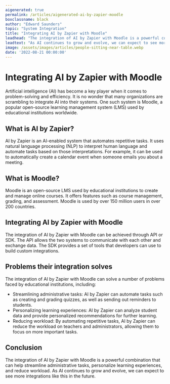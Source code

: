 ```yaml
---
aigenerated: true
permalink: /articles/aigenerated-ai-by-zapier-moodle
boxclassname: black
author: "Edward Saunders"
topic: "System Integration"
title: "Integrating AI by Zapier with Moodle"
leadhead: "The integration of AI by Zapier with Moodle is a powerful combination that can help streamline administrative tasks, personalize learning experiences, and reduce workload"
leadtext: "As AI continues to grow and evolve, we can expect to see more integrations like this in the future."
image: /assets/images/articles/people-sitting-near-table.webp
date: '2022-08-21 00:00:00'
---
```

<div class="arttext">    <h1>Integrating AI by Zapier with Moodle</h1>
    <p>Artificial intelligence (AI) has become a key player when it comes to problem-solving and efficiency. It is no wonder that many organizations are scrambling to integrate AI into their systems. One such system is Moodle, a popular open-source learning management system (LMS) used by educational institutions worldwide.</p>
    <h2>What is AI by Zapier?</h2>
    <p>AI by Zapier is an AI-enabled system that automates repetitive tasks. It uses natural language processing (NLP) to interpret human language and automate tasks based on those interpretations. For example, it can be used to automatically create a calendar event when someone emails you about a meeting.</p>
    <h2>What is Moodle?</h2>
    <p>Moodle is an open-source LMS used by educational institutions to create and manage online courses. It offers features such as course management, grading, and assessment. Moodle is used by over 150 million users in over 200 countries.</p>
    <h2>Integrating AI by Zapier with Moodle</h2>
    <p>The integration of AI by Zapier with Moodle can be achieved through API or SDK. The API allows the two systems to communicate with each other and exchange data. The SDK provides a set of tools that developers can use to build custom integrations.</p>
    <h2>Problems their integration solves</h2>
    <p>The integration of AI by Zapier with Moodle can solve a number of problems faced by educational institutions, including:</p>
    <ul>
      <li>Streamlining administrative tasks: AI by Zapier can automate tasks such as creating and grading quizzes, as well as sending out reminders to students.</li>
      <li>Personalizing learning experiences: AI by Zapier can analyze student data and provide personalized recommendations for further learning.</li>
      <li>Reducing workload: By automating repetitive tasks, AI by Zapier can reduce the workload on teachers and administrators, allowing them to focus on more important tasks.</li>
    </ul>
    <h2>Conclusion</h2>
    <p>The integration of AI by Zapier with Moodle is a powerful combination that can help streamline administrative tasks, personalize learning experiences, and reduce workload. As AI continues to grow and evolve, we can expect to see more integrations like this in the future.</p>
</div>